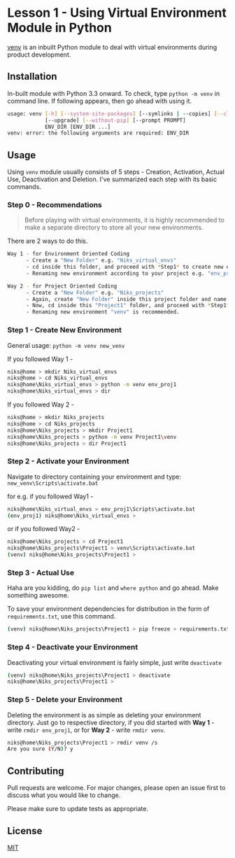 # Lesson 1 - Using Virtual Environment Module in Python

[venv](https://docs.python.org/3/library/venv.html) is an inbuilt Python module to deal with virtual environments during product development.

## Installation

In-built module with Python 3.3 onward. To check, type `python -m venv` in command line. If following appears, then go ahead with using it.

```bash
usage: venv [-h] [--system-site-packages] [--symlinks | --copies] [--clear]
            [--upgrade] [--without-pip] [--prompt PROMPT]
            ENV_DIR [ENV_DIR ...]
venv: error: the following arguments are required: ENV_DIR
```

## Usage

Using `venv` module usually consists of 5 steps - Creation, Activation, Actual Use, Deactivation and Deletion. I've summarized each step with its basic commands.

### Step 0 - Recommendations

> Before playing with virtual environments, it is highly recommended to make a separate directory to store all your new environments.

There are 2 ways to do this.

```bash
Way 1 - for Environment Oriented Coding
      - Create a "New Folder" e.g. "Niks_virtual_envs"
      - cd inside this folder, and proceed with *Step1* to create new environments here.
      - Renaming new environment according to your project e.g. "env_proj1" is recommended.

Way 2 - for Project Oriented Coding
      - Create a "New Folder" e.g. "Niks_projects"
      - Again, create "New Folder" inside this project folder and name it for e.g. "Project1"
      - Now, cd inside this "Project1" folder, and proceed with *Step1* to create new environment here.
      - Renaming new environment "venv" is recommended.

```

### Step 1 - Create New Environment

General usage: `python -m venv new_venv`

If you followed Way 1 - 
```bash
niks@home > mkdir Niks_virtual_envs
niks@home > cd Niks_virtual_envs
niks@home\Niks_virtual_envs > python -m venv env_proj1
niks@home\Niks_virtual_envs > dir
```
If you followed Way 2 - 
```bash
niks@home > mkdir Niks_projects
niks@home > cd Niks_projects
niks@home\Niks_projects > mkdir Project1
niks@home\Niks_projects > python -m venv Project1\venv
niks@home\Niks_projects > dir Project1
```

### Step 2 - Activate your Environment

Navigate to directory containing your environment and type: `new_venv\Scripts\activate.bat`

for e.g. if you followed Way1 - 
```bash
niks@home\Niks_virtual_envs > env_proj1\Scripts\activate.bat
(env_proj1) niks@home\Niks_virtual_envs >
```
or if you followed Way2 - 
```bash
niks@home\Niks_projects > cd Project1
niks@home\Niks_projects\Project1 > venv\Scripts\activate.bat
(venv) niks@home\Niks_projects\Project1 >
```

### Step 3 - Actual Use

Haha are you kidding, do `pip list` and `where python` and go ahead. Make something awesome.

To save your environment dependencies for distribution in the form of `requirements.txt`, use this command.
```bash
(venv) niks@home\Niks_projects\Project1 > pip freeze > requirements.txt
```

### Step 4 - Deactivate your Environment

Deactivating your virtual environment is fairly simple, just write `deactivate` 

```bash
(venv) niks@home\Niks_projects\Project1 > deactivate
niks@home\Niks_projects\Project1 >
```

### Step 5 - Delete your Environment

Deleting the environment is as simple as deleting your environment directory. Just go to respective directory, if you did started with **Way 1** - write `rmdir env_proj1`, or for **Way 2** - write `rmdir venv`. 

```bash
niks@home\Niks_projects\Project1 > rmdir venv /s
Are you sure (Y/N)? y
```



## Contributing
Pull requests are welcome. For major changes, please open an issue first to discuss what you would like to change.

Please make sure to update tests as appropriate.

## License
[MIT](https://choosealicense.com/licenses/mit/)

